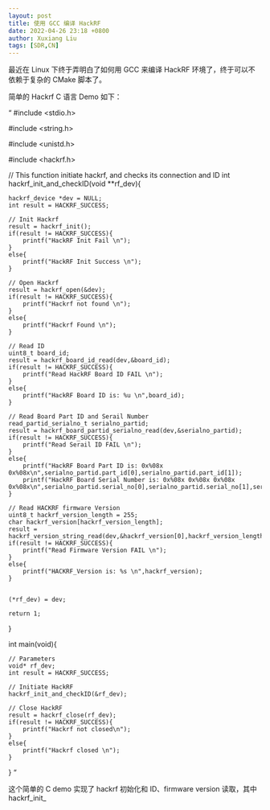 ```yaml
---
layout: post
title: 使用 GCC 编译 HackRF
date: 2022-04-26 23:18 +0800
author: Xuxiang Liu
tags: [SDR,CN]
---
```


最近在 Linux 下终于弄明白了如何用 GCC 来编译 HackRF 环境了，终于可以不依赖于复杂的 CMake 脚本了。

简单的 Hackrf C 语言 Demo 如下：

“
#include <stdio.h>

#include <string.h>

#include <unistd.h>

#include <hackrf.h>

// This function initiate hackrf, and checks its connection and ID
int hackrf_init_and_checkID(void **rf_dev){
	
	hackrf_device *dev = NULL;
	int result = HACKRF_SUCCESS;
	
	// Init Hackrf
	result = hackrf_init();
	if(result != HACKRF_SUCCESS){
		printf("HackRF Init Fail \n");
	}
	else{
		printf("HackRF Init Success \n");
	}
	
	// Open Hackrf
	result = hackrf_open(&dev);
	if(result != HACKRF_SUCCESS){
		printf("Hackrf not found \n");
	}
	else{
		printf("Hackrf Found \n");			
	}
	
	// Read ID
	uint8_t board_id;
	result = hackrf_board_id_read(dev,&board_id);
	if(result != HACKRF_SUCCESS){
		printf("Read HackRF Board ID FAIL \n");
	}
	else{
		printf("HackRF Board ID is: %u \n",board_id);			
	}
	
	// Read Board Part ID and Serail Number
	read_partid_serialno_t serialno_partid;
	result = hackrf_board_partid_serialno_read(dev,&serialno_partid);
	if(result != HACKRF_SUCCESS){
		printf("Read Serail ID FAIL \n");
	}
	else{
		printf("HackRF Board Part ID is: 0x%08x 0x%08x\n",serialno_partid.part_id[0],serialno_partid.part_id[1]);			
		printf("HackRF Board Serial Number is: 0x%08x 0x%08x 0x%08x 0x%08x\n",serialno_partid.serial_no[0],serialno_partid.serial_no[1],serialno_partid.serial_no[2],serialno_partid.serial_no[3]);
	}
	
	// Read HACKRF firmware Version
	uint8_t hackrf_version_length = 255;
	char hackrf_version[hackrf_version_length];
	result = hackrf_version_string_read(dev,&hackrf_version[0],hackrf_version_length);
	if(result != HACKRF_SUCCESS){
		printf("Read Firmware Version FAIL \n");
	}
	else{
		printf("HACKRF_Version is: %s \n",hackrf_version);
	}
	
	
	(*rf_dev) = dev;
	
	return 1;
}

int main(void){
	
	// Parameters
	void* rf_dev;
	int result = HACKRF_SUCCESS;
	
	// Initiate HackRF
	hackrf_init_and_checkID(&rf_dev);
	
	// Close HackRF
	result = hackrf_close(rf_dev);
	if(result != HACKRF_SUCCESS){
		printf("Hackrf not closed\n");
	}
	else{
		printf("Hackrf closed \n");			
	}
	
	
}
“

这个简单的 C demo 实现了 hackrf 初始化和 ID、firmware version 读取，其中 hackrf_init_
